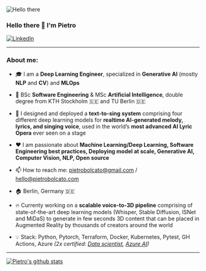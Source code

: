 ![Hello there](https://media1.tenor.com/images/6a4df9527c54d4528fb2b2ab47e7d422/tenor.gif?itemid=13774600)

### Hello there 👋 I'm Pietro

<p> <a href="https://www.linkedin.com/in/pietro-bolcato/" target="_blank"><img alt="LinkedIn" src="https://img.shields.io/badge/linkedin-%230077B5.svg?&style=for-the-badge&logo=linkedin&logoColor=white" /></a>  

---

### About me:
- 🎓  I am a **Deep Learning Engineer**, specialized in **Generative AI** (mostly **NLP** and **CV**) and **MLOps**

- 📜 BSc **Software Engineering** & MSc **Artificial Intelligence**, double degree from KTH Stockholm 🇸🇪 and TU Berlin 🇩🇪 

- 🧠  I designed and deployed a **text-to-sing system** comprising four different deep learning models for **realtime AI-generated melody, lyrics, and singing voice**, used in the world’s **most advanced AI Lyric Opera** ever seen on a stage

- ❤️ I am passionate about **Machine Learning/Deep Learning, Software Engineering best practices, Deploying model at scale, Generative AI, Computer Vision, NLP, Open source** 

- 📫 How to reach me: pietrobolcato@gmail.com / hello@pietrobolcato.com

- 🏠 Berlin, Germany 🇩🇪 

- 🔥 Currenty working on a **scalable voice-to-3D pipeline** comprising of state-of-the-art deep learning models (Whisper, Stable Diffusion, ISNet and MiDaS) to generate in few seconds 3D content that can be placed in Augmented Reality by thousands of creators around the world

- 💡 Stack: Python, Pytorch, Terraform, Docker, Kubernetes, Pytest, GH Actions, Azure *(2x certified: [Data scientist](https://www.credly.com/badges/57161120-a932-4397-b6df-8ea77c7aa07a/public_url), [Azure AI](https://www.credly.com/badges/8b2e792b-400b-48f7-838d-9a3d7a6a9ce1/public_url))*

---

[![Pietro's github stats](https://github-readme-stats.vercel.app/api?username=pietrobolcato&count_private=true&hide=contribs,prs)](https://github.com/anuraghazra/github-readme-stats)
